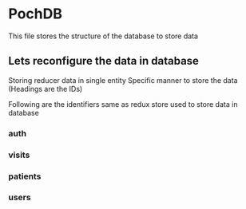 # PochDB

This file stores the structure of the database to store data

## Lets reconfigure the data in database

Storing reducer data in single entity 
Specific manner to store the data (Headings are the IDs)

Following are the identifiers same as redux store used to store data in database

### auth
### visits
### patients
### users


